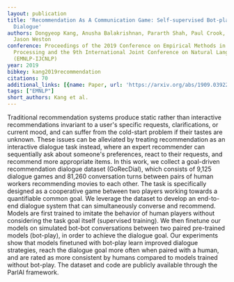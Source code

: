 ```yaml
---
layout: publication
title: 'Recommendation As A Communication Game: Self-supervised Bot-play For Goal-oriented
  Dialogue'
authors: Dongyeop Kang, Anusha Balakrishnan, Pararth Shah, Paul Crook, Y-lan Boureau,
  Jason Weston
conference: Proceedings of the 2019 Conference on Empirical Methods in Natural Language
  Processing and the 9th International Joint Conference on Natural Language Processing
  (EMNLP-IJCNLP)
year: 2019
bibkey: kang2019recommendation
citations: 70
additional_links: [{name: Paper, url: 'https://arxiv.org/abs/1909.03922'}]
tags: ["EMNLP"]
short_authors: Kang et al.
---
```

Traditional recommendation systems produce static rather than interactive
recommendations invariant to a user's specific requests, clarifications, or
current mood, and can suffer from the cold-start problem if their tastes are
unknown. These issues can be alleviated by treating recommendation as an
interactive dialogue task instead, where an expert recommender can sequentially
ask about someone's preferences, react to their requests, and recommend more
appropriate items. In this work, we collect a goal-driven recommendation
dialogue dataset (GoRecDial), which consists of 9,125 dialogue games and 81,260
conversation turns between pairs of human workers recommending movies to each
other. The task is specifically designed as a cooperative game between two
players working towards a quantifiable common goal. We leverage the dataset to
develop an end-to-end dialogue system that can simultaneously converse and
recommend. Models are first trained to imitate the behavior of human players
without considering the task goal itself (supervised training). We then
finetune our models on simulated bot-bot conversations between two paired
pre-trained models (bot-play), in order to achieve the dialogue goal. Our
experiments show that models finetuned with bot-play learn improved dialogue
strategies, reach the dialogue goal more often when paired with a human, and
are rated as more consistent by humans compared to models trained without
bot-play. The dataset and code are publicly available through the ParlAI
framework.